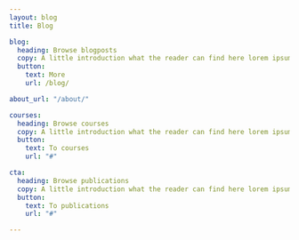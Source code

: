 ```yaml
---
layout: blog
title: Blog

blog:
  heading: Browse blogposts
  copy: A little introduction what the reader can find here lorem ipsum dolor sit amet consectetur adipiscing elit tortor.
  button:
    text: More
    url: /blog/

about_url: "/about/"

courses:
  heading: Browse courses
  copy: A little introduction what the reader can find here lorem ipsum dolor sit amet consectetur adipiscing elit tortor.
  button:
    text: To courses
    url: "#"

cta:
  heading: Browse publications
  copy: A little introduction what the reader can find here lorem ipsum dolor sit amet consectetur adipiscing elit tortor.
  button:
    text: To publications
    url: "#"

---
```

